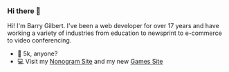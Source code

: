 ### Hi there 👋

Hi! I'm Barry Gilbert. I've been a web developer for over 17 years and have working a variety of industries from education to newsprint to e-commerce to video conferencing.

- :runner: 5k, anyone?
- :computer: Visit my [Nonogram Site](https://nonogramsonline.com) and my new [Games Site](https://www.barrywebdev.com/)
